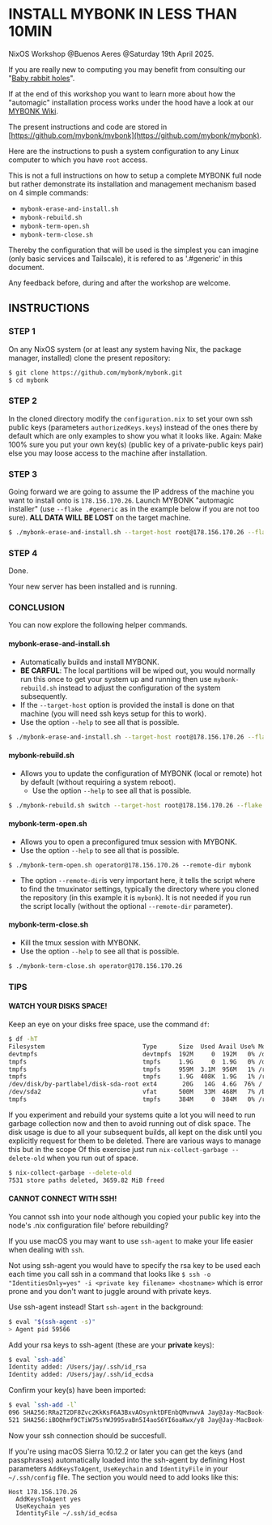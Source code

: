 # INSTALL MYBONK IN LESS THAN 10MIN

NixOS Workshop @Buenos Aeres @Saturday 19th April 2025.

If you are really new to computing you may benefit from consulting our "[Baby rabbit holes](https://github.com/mybonk/mybonk-wiki/blob/main/baby-rabbit-holes.md)".

If at the end of this workshop you want to learn more about how the "automagic" installation process works under the hood have a look at our [MYBONK Wiki](https://github.com/mybonk/mybonk-wiki/tree/main).

The present instructions and code are stored in [https://github.com/mybonk/mybonk](https://github.com/mybonk/mybonk).

Here are the instructions to push a system configuration to any Linux computer to which you have `root` access. 

This is not a full instructions on how to setup a complete MYBONK full node but rather demonstrate its installation and management mechanism based on 4 simple commands:
- `mybonk-erase-and-install.sh`
- `mybonk-rebuild.sh`
- `mybonk-term-open.sh`
- `mybonk-term-close.sh`

Thereby the configuration that will be used is the simplest you can imagine (only basic services and Tailscale), it is refered to as '.#generic' in this document. 

Any feedback before, during and after the workshop are welcome.

## INSTRUCTIONS

### STEP 1
On any NixOS system (or at least any system having Nix, the package manager, installed) clone the present repository:
```bash
$ git clone https://github.com/mybonk/mybonk.git
$ cd mybonk
````

### STEP 2
In the cloned directory modify the `configuration.nix` to set your own ssh public keys (parameters `authorizedKeys.keys`) instead of the ones there by default which are only examples to show you what it looks like. Again: Make 100% sure you put your own key(s) (public key of a private-public keys pair) else you may loose access to the machine after installation.

### STEP 3
Going forward we are going to assume the IP address of the machine you want to install onto is `178.156.170.26`.
Launch MYBONK "automagic installer" (use `--flake .#generic` as in the example below if you are not too sure).
**ALL DATA WILL BE LOST** on the target machine.
```bash
$ ./mybonk-erase-and-install.sh --target-host root@178.156.170.26 --flake .#generic
````

### STEP 4
Done. 

Your new server has been installed and is running. 

### CONCLUSION

You can now explore the following helper commands.

#### mybonk-erase-and-install.sh
- Automatically builds and install MYBONK.
- **BE CARFUL**: The local partitions will be wiped out, you would normally run this once to get your system up and running then use `mybonk-rebuild.sh` instead to adjust the configuration of the system subsequently.
- If the `--target-host` option is provided the install is done on that machine (you will need ssh keys setup for this to work).
- Use the option `--help` to see all that is possible.
```bash
$ ./mybonk-erase-and-install.sh --target-host root@178.156.170.26 --flake .#generic
```

#### mybonk-rebuild.sh
- Allows you to update the configuration of MYBONK (local or remote) hot by default (without requiring a system reboot).
	- Use the option `--help` to see all that is possible.

```bash
$ ./mybonk-rebuild.sh switch --target-host root@178.156.170.26 --flake .#generic
```

#### mybonk-term-open.sh
- Allows you to open a preconfigured tmux session with MYBONK. 
- Use the option `--help` to see all that is possible.
```
$ ./mybonk-term-open.sh operator@178.156.170.26 --remote-dir mybonk
```
- The option `--remote-dir`is very important here, it tells the script where to find the tmuxinator settings, typically the directory where you cloned the repository (in this example it is `mybonk`). It is not needed if you run the script locally (without the optional `--remote-dir` parameter).

#### mybonk-term-close.sh
- Kill the tmux session with MYBONK. 
- Use the option `--help` to see all that is possible.
```bash
$ ./mybonk-term-close.sh operator@178.156.170.26
```


### TIPS

#### WATCH YOUR DISKS SPACE!

Keep an eye on your disks free space, use the command `df`:

```bash
$ df -hT
Filesystem                           Type      Size  Used Avail Use% Mounted on
devtmpfs                             devtmpfs  192M     0  192M   0% /dev
tmpfs                                tmpfs     1.9G     0  1.9G   0% /dev/shm
tmpfs                                tmpfs     959M  3.1M  956M   1% /run
tmpfs                                tmpfs     1.9G  408K  1.9G   1% /run/wrappers
/dev/disk/by-partlabel/disk-sda-root ext4       20G   14G  4.6G  76% /
/dev/sda2                            vfat      500M   33M  468M   7% /boot
tmpfs                                tmpfs     384M     0  384M   0% /run/user/1001
```

If you experiment and rebuild your systems quite a lot you will need to run garbage collection now and then to avoid running out of disk space. The disk usage is due to all your subsequent builds, all kept on the disk until you explicitly request for them to be deleted. There are various ways to manage this but in the scope Of this exercise just run `nix-collect-garbage --delete-old` when you run out of space.

```bash
$ nix-collect-garbage --delete-old
7531 store paths deleted, 3659.82 MiB freed
```

#### CANNOT CONNECT WITH SSH!

You cannot ssh into your node although you copied your public key into the node's .nix configuration file' before rebuilding?

If you use macOS you may want to use `ssh-agent` to make your life easier when dealing with `ssh`.

Not using ssh-agent you would have to specify the rsa key to be used each each time you call ssh in a command that looks like `$ ssh -o "IdentitiesOnly=yes" -i <private key filename> <hostname>` which is error prone and you don't want to juggle around with private keys. 

Use ssh-agent instead! Start `ssh-agent` in the background:
```bash
$ eval "$(ssh-agent -s)"
> Agent pid 59566
```

Add your rsa keys to ssh-agent (these are your **private** keys):
```bash
$ eval `ssh-add`
Identity added: /Users/jay/.ssh/id_rsa
Identity added: /Users/jay/.ssh/id_ecdsa
```

Confirm your key(s) have been imported:
```bash
$ eval `ssh-add -l`
096 SHA256:RRa2T2DF8Zvc2KkKsF6A3BxvAOsynktDFEnbQMvnwvA Jay@Jay-MacBook-Pro.local (RSA)
521 SHA256:iBOQhmf9CTiW75sYWJ995vaBn5I4aoS6YI6oaKwx/y8 Jay@Jay-MacBook-Pro.local (ECDSA)
```

Now your ssh connection should be succesfull.

If you're using macOS Sierra 10.12.2 or later you can get the keys (and passphrases) automatically loaded  into the ssh-agent by defining Host parameters `AddKeysToAgent`, `UseKeychain` and `IdentityFile` in your `~/.ssh/config` file. The section you would need to add looks like this:

```
Host 178.156.170.26
  AddKeysToAgent yes
  UseKeychain yes
  IdentityFile ~/.ssh/id_ecdsa
```



